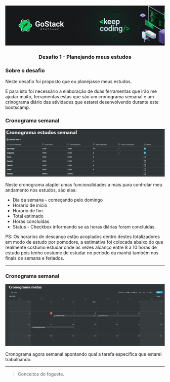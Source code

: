 <!-- # bootcamp-gostack-desafios -->
![](../images/header.png)

<h3 align="center">  Desafio 1 - Planejando meus estudos </h3>

### Sobre o desafio

Neste desafio foi proposto que eu planejasse meus estudos.

E para isto foi necessário a elaboração de duas ferramentas que irão me ajudar muito,
ferramentas estas que são um cronograma semanal e um crinograma diário das atividades que
estarei desenvolvendo durante este bootscamp.

### Cronograma semanal

![](../images/cronogramaSemanal.PNG)

Neste cronograma ataptei umas funcionalidades a mais para controlar meu andamento nos estudos, são elas:

- Dia da semana - começando pelo domingo
- Horario de inicio
- Horario de fim
- Total estimado
- Horas concluídas
- Status - Checkbox informando se as horas diárias foram concluídas.

PS: Os horarios de descanço estão acoplados dentro destes totalizadores em modo de estudo por pomodore, a estimativa foi colocada abaixo do que realmente costumo estudar onde as vezes alcanço entre 8 a 10 horas de estudo pois tenho costume de estudar no período da manhã também nos finais de semana e feriados.

---

### Cronograma semanal

![](../images/CronMetas.PNG)

Cronograma agora semanal apontando qual a tarefa específica que estarei trabalhando.

---

> Conceitos do foguete. 
